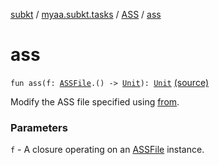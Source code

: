 [subkt](../../index.md) / [myaa.subkt.tasks](../index.md) / [ASS](index.md) / [ass](./ass.md)

# ass

`fun ass(f: `[`ASSFile`](../../myaa.subkt.ass/-a-s-s-file/index.md)`.() -> `[`Unit`](https://kotlinlang.org/api/latest/jvm/stdlib/kotlin/-unit/index.html)`): `[`Unit`](https://kotlinlang.org/api/latest/jvm/stdlib/kotlin/-unit/index.html) [(source)](https://github.com/Myaamori/SubKt/blob/0.1.10/src/main/kotlin/myaa/subkt/tasks/asstasks.kt#L597)

Modify the ASS file specified using [from](from.md).

### Parameters

`f` - A closure operating on an [ASSFile](../../myaa.subkt.ass/-a-s-s-file/index.md) instance.